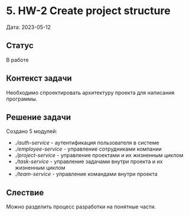 # 5. HW-2 Create project structure

Дата: 2023-05-12

## Статус

В работе

## Контекст задачи

Необходимо спроектировать архитектуру проекта для написания программы.

## Решение задачи

Создано 5 модулей:
* _./auth-service_ - аутентификация пользователя в системе
* _./employee-service_ - управление сотрудниками компании
* _./project-service_ - управление проектами и их жизненным циклом
* _./task-service_ - управление задачами внутри проекта и их жизненным циклом
* _./team-service_ - управление командами внутри проекта

## Слествие

Можно разделить процесс разработки на понятные части.